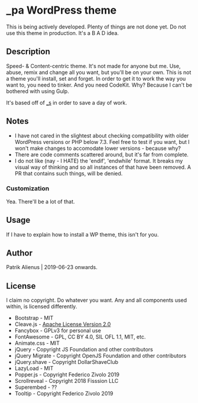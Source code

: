 # _pa WordPress theme

This is being actively developed. Plenty of things are not done yet. Do not use this theme in production. It's a B A D idea. 

## Description

Speed- & Content-centric theme. It's not made for anyone but me. Use, abuse, remix and change all you want, but you'll be on your own. This is not a theme you'll install, set and forget. In order to get it to work the way you want to, you need to tinker. And you need CodeKit. Why? Because I can't be bothered with using Gulp.

It's based off of [_s](https://underscores.me/) in order to save a day of work.

## Notes

- I have not cared in the slightest about checking compatibility with older WordPress versions or PHP below 7.3. Feel free to test if you want, but I won't make changes to accomodate lower versions - because why?
- There are code comments scattered around, but it's far from complete.
- I do not like (nay - I HATE) the 'endif', 'endwhile' format. It breaks my visual way of thinking and so all instances of that have been removed. A PR that contains such things, will be denied.

### Customization

Yea. There'll be a lot of that.

## Usage

If I have to explain how to install a WP theme, this isn't for you.

## Author

Patrik Alienus | 2019-06-23 onwards.

## License

I claim no copyright. Do whatever you want.
Any and all components used within, is licensed differently.

- Bootstrap - MIT
- Cleave.js - [Apache License Version 2.0](http://www.apache.org/licenses/LICENSE-2.0)
- Fancybox - GPLv3 for personal use
- FontAwesome - GPL, CC BY 4.0, SIL OFL 1.1, MIT, etc.
- Animate.css - MIT
- jQuery - Copyright JS Foundation and other contributors
- jQuery Migrate - Copyright OpenJS Foundation and other contributors
- jQuery.shave - Copyright DollarShaveClub
- LazyLoad - MIT
- Popper.js - Copyright Federico Zivolo 2019
- Scrollreveal - Copyright 2018 Fisssion LLC
- Superembed - ??
- Tooltip - Copyright Federico Zivolo 2019